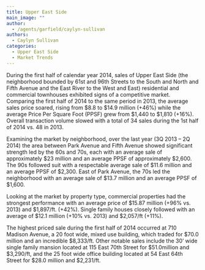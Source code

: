 ```yaml
---
title: Upper East Side
main_image: ""
author:
  - /agents/garfield/caylyn-sullivan
authors:
  - Caylyn Sullivan
categories:
  - Upper East Side
  - Market Trends
---
```

<p>During the first half of calendar year 2014, sales of Upper East Side (the neighborhood bounded by 61st and 96th Streets to the South and North and Fifth Avenue and the East River to the West and East) residential and commercial townhouses exhibited signs of a competitive market.  Comparing the first half of 2014 to the same period in 2013, the average sales price soared, rising from $8.8 to $14.9 million (+46%) while the average Price Per Square Foot (PPSF) grew from $1,440 to $1,810 (+16%). Overall transaction volume slowed with a total of 34 sales during the 1st half of 2014 vs. 48 in 2013.</p><p>Examining the market by neighborhood, over the last year (3Q 2013 – 2Q 2014) the area between Park Avenue and Fifth Avenue showed significant strength led by the 60s and 70s, each with an average sale of approximately $23 million and an average PPSF of approximately $2,600. The 90s followed suit with a respectable average sale of $11.6 million and an average PPSF of $2,300.  East of Park Avenue, the 70s led the neighborhood with an average sale of $13.7 million and an average PPSF of $1,600.<br></p><p>Looking at the market by property type, commercial properties had the strongest performance with an average price of $15.87 million (+96% vs. 2013) and $1,897/ft. (+42%).  Single family houses closely followed with an average of $12.1 million (+10% vs. 2013) and $2,057/ft (+11%).<br></p><p>The highest priced sale during the first half of 2014 occurred at 710 Madison Avenue, a 20 foot wide, mixed use building, which traded for $70.0 million and an incredible $8,333/ft. Other notable sales include the 30’ wide single family mansion located at 115 East 70th Street for $51.0million and $3,290/ft, and the 25 foot wide office building located at 54 East 64th Street for $28.0 million and $2,231/ft.<span></span><br></p>